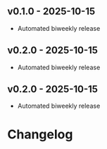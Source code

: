 
## v0.1.0 - 2025-10-15

- Automated biweekly release


## v0.2.0 - 2025-10-15

- Automated biweekly release


## v0.2.0 - 2025-10-15

- Automated biweekly release

# Changelog
